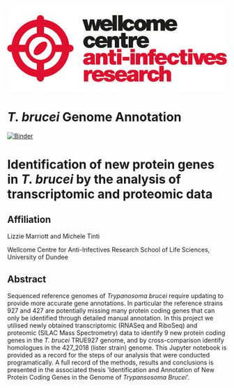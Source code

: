 
![title](https://github.com/mtinti/TriTrypML_code/blob/master/static/ANTI-INFECTIVES-RGB_200pc.png)
# *T. brucei* Genome Annotation

[![Binder](https://mybinder.org/badge_logo.svg)](https://mybinder.org/v2/gh/e-marriott/honours_project/HEAD?filepath=project_notebook.ipynb)


# Identification of new protein genes in *T. brucei* by the analysis of transcriptomic and proteomic data
## Affiliation
Lizzie Marriott and Michele Tinti

 Wellcome Centre for Anti-Infectives Research
School of Life Sciences, University of Dundee

## Abstract

Sequenced reference genomes of _Trypanosoma brucei_ require updating to provide more accurate gene annotations. 
In particular the reference strains 927 and 427 are potentially missing many protein coding genes that can only be identified through detailed manual annotation. 
In this project we utilised newly obtained transcriptomic (RNASeq and RiboSeq) and proteomic (SILAC Mass Spectrometry) data to identify 9 new protein coding genes in the *T. brucei* TRUE927 genome,
 and by cross-comparison identify homologues in the 427_2018 (lister strain) genome.
This Jupyter notebook is provided as a record for the steps of our analysis that were conducted programatically.
 A full record of the methods, results and conclusions is presented in the associated thesis 'Identification and Annotation of New Protein Coding Genes in the Genome of *Trypansosoma Brucei*'.



